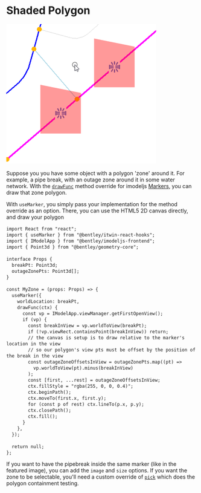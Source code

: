 # Shaded Polygon

![Image](resources/shaded_polygon.png)

Suppose you you have some object with a polygon 'zone' around it. For example, a pipe break, with an outage zone around it in some water network.
With the [`drawFunc`](https://www.imodeljs.org/reference/imodeljs-frontend/views/marker/drawfunc/) method override for imodeljs
[Markers](https://www.imodeljs.org/reference/imodeljs-frontend/views/marker/),
you can draw that zone polygon.

With `useMarker`, you simply pass your implementation for the method override as an option. There, you can use the HTML5 2D canvas directly, and draw your polygon

```tsx
import React from "react";
import { useMarker } from "@bentley/itwin-react-hooks";
import { IModelApp } from "@bentley/imodeljs-frontend";
import { Point3d } from "@bentley/geometry-core";

interface Props {
  breakPt: Point3d;
  outageZonePts: Point3d[];
}

const MyZone = (props: Props) => {
  useMarker({
    worldLocation: breakPt,
    drawFunc(ctx) {
      const vp = IModelApp.viewManager.getFirstOpenView();
      if (vp) {
        const breakInView = vp.worldToView(breakPt);
        if (!vp.viewRect.containsPoint(breakInView)) return;
        // the canvas is setup is to draw relative to the marker's location in the view
        // so our polygon's view pts must be offset by the position of the break in the view
        const outageZoneOffsetsInView = outageZonePts.map((pt) =>
          vp.worldToView(pt).minus(breakInView)
        );
        const [first, ...rest] = outageZoneOffsetsInView;
        ctx.fillStyle = "rgba(255, 0, 0, 0.4)";
        ctx.beginPath();
        ctx.moveTo(first.x, first.y);
        for (const p of rest) ctx.lineTo(p.x, p.y);
        ctx.closePath();
        ctx.fill();
      }
    },
  });

  return null;
};
```

If you want to have the pipebreak inside the same marker (like in the featured image), you can add the `image` and `size` options.
If you want the zone to be selectable, you'll need a custom override of [`pick`](https://www.imodeljs.org/reference/imodeljs-frontend/views/marker/)
which does the polygon containment testing.
